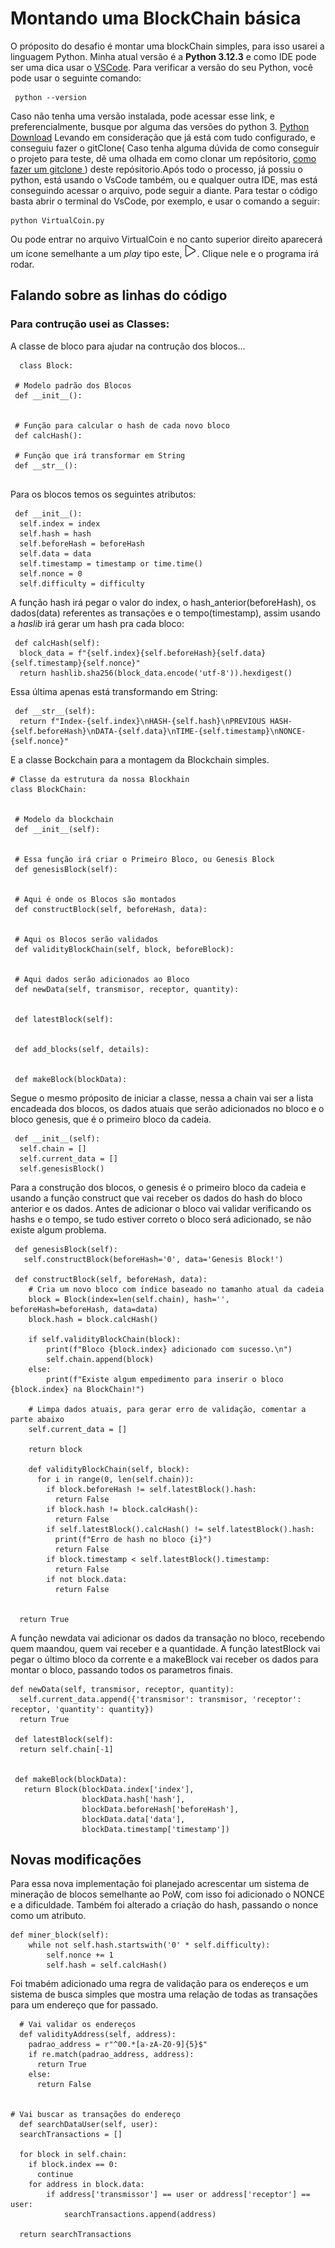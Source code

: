 # Montando uma BlockChain básica

O próposito do desafio é montar uma blockChain simples, para isso usarei a linguagem Python.
Minha atual versão é a **Python 3.12.3** e como IDE pode ser uma dica usar o [VSCode](https://code.visualstudio.com/download).
Para verificar a versão do seu Python, você pode usar o seguinte comando:

 ```
  python --version

```
Caso não tenha uma versão instalada, pode acessar esse link, e preferencialmente, busque por alguma das versões do python 3.
[Python Download](https://www.python.org/downloads/)
Levando em consideração que já está com tudo configurado, e conseguiu fazer o gitClone( Caso tenha alguma dúvida de como conseguir o projeto para teste, dê uma olhada em como clonar um repósitorio, [como fazer um gitclone ](https://docs.github.com/pt/repositories/creating-and-managing-repositories/cloning-a-repository)) deste repósitorio.Após todo o processo, já possiu o python, está usando o VsCode também, ou e qualquer outra IDE, mas está conseguindo acessar o arquivo, pode seguir a diante. Para testar o código basta abrir o terminal do VsCode, por exemplo, e usar o comando a seguir:

```
python VirtualCoin.py

```
Ou pode entrar no arquivo VirtualCoin e no canto superior direito aparecerá um ícone semelhante a um *play* tipo este,  <img src="image.png" alt="play" width="20"/>. Clique nele e o programa irá rodar.


## Falando sobre as linhas do código

### Para contrução usei as Classes:

A classe de bloco para ajudar na contrução dos blocos...

```
  class Block:
 
 # Modelo padrão dos Blocos
 def __init__():
 

 # Função para calcular o hash de cada novo bloco
 def calcHash():
  
 # Função que irá transformar em String
 def __str__():
 
```
Para os blocos temos os seguintes atributos:

```
 def __init__():
  self.index = index
  self.hash = hash
  self.beforeHash = beforeHash
  self.data = data
  self.timestamp = timestamp or time.time()
  self.nonce = 0
  self.difficulty = difficulty
```
A função hash irá pegar o valor do index, o hash_anterior(beforeHash), os dados(data) referentes as transações e o tempo(timestamp), assim usando a *haslib* irá gerar um hash pra cada bloco:

```
 def calcHash(self):
  block_data = f"{self.index}{self.beforeHash}{self.data}{self.timestamp}{self.nonce}"
  return hashlib.sha256(block_data.encode('utf-8')).hexdigest() 
```
Essa última apenas está transformando em String:

```
 def __str__(self):
  return f"Index-{self.index}\nHASH-{self.hash}\nPREVIOUS HASH-{self.beforeHash}\nDATA-{self.data}\nTIME-{self.timestamp}\nNONCE-{self.nonce}"

```

E a classe Bockchain para a montagem da Blockchain simples.

```
# Classe da estrutura da nossa Blockhain
class BlockChain:
 

 # Modelo da blockchain 
 def __init__(self):


 # Essa função irá criar o Primeiro Bloco, ou Genesis Block
 def genesisBlock(self):


 # Aqui é onde os Blocos são montados
 def constructBlock(self, beforeHash, data):


 # Aqui os Blocos serão validados
 def validityBlockChain(self, block, beforeBlock):


 # Aqui dados serão adicionados ao Bloco
 def newData(self, transmisor, receptor, quantity):


 def latestBlock(self):


 def add_blocks(self, details):
   

 def makeBlock(blockData):

```
Segue o mesmo próposito de iniciar a classe, nessa a chain vai ser a lista encadeada dos blocos, os dados atuais que serão adicionados no bloco e o bloco genesis, que é o primeiro bloco da cadeia.

```
 def __init__(self):
  self.chain = []
  self.current_data = []
  self.genesisBlock()

```
Para a construção dos blocos, o genesis é o primeiro bloco da cadeia e usando a função construct que vai receber os dados do hash do bloco anterior e os dados. Antes de adicionar o bloco vai validar verificando os hashs e o tempo, se tudo estiver correto o bloco será adicionado, se não existe algum problema.


```
 def genesisBlock(self):
   self.constructBlock(beforeHash='0', data='Genesis Block!')

 def constructBlock(self, beforeHash, data):
    # Cria um novo bloco com índice baseado no tamanho atual da cadeia
    block = Block(index=len(self.chain), hash='', beforeHash=beforeHash, data=data)
    block.hash = block.calcHash()

    if self.validityBlockChain(block):
        print(f"Bloco {block.index} adicionado com sucesso.\n")
        self.chain.append(block)
    else:
        print(f"Existe algum empedimento para inserir o bloco {block.index} na BlockChain!")
    
    # Limpa dados atuais, para gerar erro de validação, comentar a parte abaixo
    self.current_data = []

    return block

    def validityBlockChain(self, block):
      for i in range(0, len(self.chain)):
        if block.beforeHash != self.latestBlock().hash:
          return False
        if block.hash != block.calcHash():
          return False
        if self.latestBlock().calcHash() != self.latestBlock().hash:
          print(f"Erro de hash no bloco {i}")
          return False
        if block.timestamp < self.latestBlock().timestamp:
          return False
        if not block.data:
          return False


  return True

```

A função newdata vai adicionar os dados da transação no bloco, recebendo quem maandou, quem vai receber e a quantidade. A função latestBlock vai pegar o último bloco da corrente e a makeBlock vai receber os dados para montar o bloco, passando todos os parametros finais.

```
def newData(self, transmisor, receptor, quantity):
  self.current_data.append({'transmisor': transmisor, 'receptor': receptor, 'quantity': quantity})
  return True

 def latestBlock(self):
  return self.chain[-1]
  

 def makeBlock(blockData):
   return Block(blockData.index['index'],
                blockData.hash['hash'],
                blockData.beforeHash['beforeHash'],
                blockData.data['data'],
                blockData.timestamp['timestamp'])

```

## Novas modificações

Para essa nova implementação foi planejado acrescentar um sistema de mineração de blocos semelhante ao PoW, com isso foi adicionado o NONCE e a dificuldade. Também foi alterado a criação do hash, passando o nonce como um atributo.

```
def miner_block(self):
    while not self.hash.startswith('0' * self.difficulty):
        self.nonce += 1
        self.hash = self.calcHash()

```

Foi tmabém adicionado uma regra de validação para os endereços e um sistema de busca simples que mostra uma relação de todas as transações para um endereço que for passado.

```
  # Vai validar os endereços
  def validityAddress(self, address):
    padrao_address = r"^00.*[a-zA-Z0-9]{5}$"
    if re.match(padrao_address, address):
      return True
    else:
      return False


# Vai buscar as transações do endereço
  def searchDataUser(self, user):
  searchTransactions = []

  for block in self.chain:
    if block.index == 0:
      continue
    for address in block.data: 
        if address['transmissor'] == user or address['receptor'] == user:
            searchTransactions.append(address)
  
  return searchTransactions
```